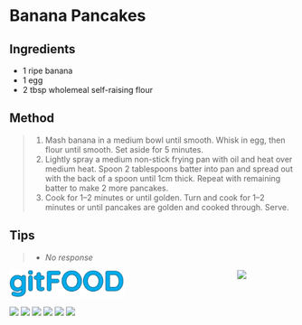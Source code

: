 # Banana Pancakes

## Ingredients

- 1 ripe banana
- 1 egg
- 2 tbsp wholemeal self-raising flour

## Method

> 1. Mash banana in a medium bowl until smooth. Whisk in egg, then flour until smooth. Set aside for 5 minutes.
> 1. Lightly spray a medium non-stick frying pan with oil and heat over medium heat. Spoon 2 tablespoons batter into pan and spread out with the back of a spoon until 1cm thick. Repeat with remaining batter to make 2 more pancakes.
> 1. Cook for 1–2 minutes or until golden. Turn and cook for 1–2 minutes or until pancakes are golden and cooked through. Serve.

## Tips

> - _No response_


<img src="../images/logo_sm.png" width="40%" />

<img src="https://profile-counter.glitch.me/gitfood_bananapancakes/count.svg" width="20%" align="right" />

<img src="https://img.shields.io/badge/fried-blue.svg" /> <img src="https://img.shields.io/badge/stovetop-blue.svg" /> <img src="https://img.shields.io/badge/breakfast-blue.svg" /> <img src="https://img.shields.io/badge/fast-blue.svg" /> <img src="https://img.shields.io/badge/simple-blue.svg" /> <img src="https://img.shields.io/badge/vegetarian-blue.svg" /> 